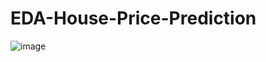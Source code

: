 # EDA-House-Price-Prediction
![image](https://user-images.githubusercontent.com/92007497/212977493-b8f5b490-87ef-4ed5-a526-e78bfbcd21df.png)
